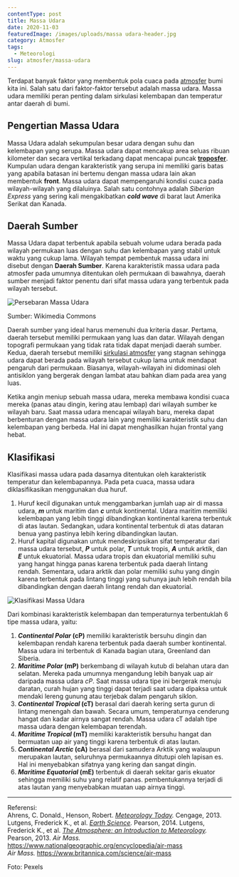 ```yaml
---
contentType: post
title: Massa Udara
date: 2020-11-03
featuredImage: /images/uploads/massa udara-header.jpg
category: Atmosfer
tags:
  - Meteorologi
slug: atmosfer/massa-udara
---
```

Terdapat banyak faktor yang membentuk pola cuaca pada [atmosfer](https://supergeografi.com/atmosfer/) bumi kita ini. Salah satu dari faktor-faktor tersebut adalah massa udara. Massa udara memiliki peran penting dalam sirkulasi kelembapan dan temperatur antar daerah di bumi.

## Pengertian Massa Udara

Massa Udara adalah sekumpulan besar udara dengan suhu dan kelembapan yang serupa. Massa udara dapat mencakup area seluas ribuan kilometer dan secara vertikal terkadang dapat mencapai puncak **[troposfer](https://supergeografi.com/atmosfer/struktur-dan-komposisi-atmosfer/#Struktur_Vertikal_Atmosfer)**. Kumpulan udara dengan karakteristik yang serupa ini memiliki garis batas yang apabila batasan ini bertemu dengan massa udara lain akan membentuk **front**. Massa udara dapat mempengaruhi kondisi cuaca pada wilayah-wilayah yang dilaluinya. Salah satu contohnya adalah *Siberian Express* yang sering kali mengakibatkan ***cold wave*** di barat laut Amerika Serikat dan Kanada.

## Daerah Sumber

Massa Udara dapat terbentuk apabila sebuah volume udara berada pada wilayah permukaan luas dengan suhu dan kelembapan yang stabil untuk waktu yang cukup lama. Wilayah tempat pembentuk massa udara ini disebut dengan **Daerah Sumber**. Karena karakteristik massa udara pada atmosfer pada umumnya ditentukan oleh permukaan di bawahnya, daerah sumber menjadi faktor penentu dari sifat massa udara yang terbentuk pada wilayah tersebut.

![Persebaran Massa Udara](https://res.cloudinary.com/supergeografi/image/upload/c_scale,f_auto,q_80,w_600/v1646915526/massa_udara-peta_persebaran_owupj9.png)

Sumber: Wikimedia Commons

Daerah sumber yang ideal harus memenuhi dua kriteria dasar. Pertama, daerah tersebut memiliki permukaan yang luas dan datar. Wilayah dengan topografi permukaan yang tidak rata tidak dapat menjadi daerah sumber. Kedua, daerah tersebut memiliki [sirkulasi atmosfer](https://supergeografi.com/atmosfer/sirkulasi-atmosfer/) yang stagnan sehingga udara dapat berada pada wilayah tersebut cukup lama untuk mendapat pengaruh dari permukaan. Biasanya, wilayah-wilayah ini didominasi oleh antisiklon yang bergerak dengan lambat atau bahkan diam pada area yang luas.

Ketika angin meniup sebuah massa udara, mereka membawa kondisi cuaca mereka (panas atau dingin, kering atau lembap) dari wilayah sumber ke wilayah baru. Saat massa udara mencapai wilayah baru, mereka dapat berbenturan dengan massa udara lain yang memiliki karakteristik suhu dan kelembapan yang berbeda. Hal ini dapat menghasilkan hujan frontal yang hebat.

## Klasifikasi

Klasifikasi massa udara pada dasarnya ditentukan oleh karakteristik temperatur dan kelembapannya. Pada peta cuaca, massa udara diklasifikasikan menggunakan dua huruf.

1. Huruf kecil digunakan untuk menggambarkan jumlah uap air di massa udara, ***m*** untuk maritim dan ***c*** untuk kontinental. Udara maritim memiliki kelembapan yang lebih tinggi dibandingkan kontinental karena terbentuk di atas lautan. Sedangkan, udara kontinental terbentuk di atas dataran benua yang pastinya lebih kering dibandingkan lautan.
2. Huruf kapital digunakan untuk mendeskripsikan sifat temperatur dari massa udara tersebut, ***P*** untuk polar, ***T*** untuk tropis, ***A*** untuk arktik, dan ***E*** untuk ekuatorial. Massa udara tropis dan ekuatorial memiliki suhu yang hangat hingga panas karena terbentuk pada daerah lintang rendah. Sementara, udara arktik dan polar memiliki suhu yang dingin karena terbentuk pada lintang tinggi yang suhunya jauh lebih rendah bila dibandingkan dengan daerah lintang rendah dan ekuatorial.

![Klasifikasi Massa Udara](https://res.cloudinary.com/supergeografi/image/upload/c_scale,f_auto,q_80,w_600/v1646915515/massa_udara-diagram_klasifikasi_xu3lrb.png)

Dari kombinasi karakteristik kelembapan dan temperaturnya terbentuklah 6 tipe massa udara, yaitu:

1. ***Continental Polar* (cP)** memiliki karakteristik bersuhu dingin dan kelembapan rendah karena terbentuk pada daerah sumber kontinental. Massa udara ini terbentuk di Kanada bagian utara, Greenland dan Siberia.
2. ***Maritime Polar* (mP)** berkembang di wilayah kutub di belahan utara dan selatan. Mereka pada umumnya mengandung lebih banyak uap air daripada massa udara *cP*. Saat massa udara tipe ini bergerak menuju daratan, curah hujan yang tinggi dapat terjadi saat udara dipaksa untuk mendaki lereng gunung atau terjebak dalam pengaruh siklon.
3. ***Continental Tropical* (cT)** berasal dari daerah kering serta gurun di lintang menengah dan bawah. Secara umum, temperaturnya cenderung hangat dan kadar airnya sangat rendah. Massa udara cT adalah tipe massa udara dengan kelembapan terendah.
4. ***Maritime Tropical* (mT)** memiliki karakteristik bersuhu hangat dan bermuatan uap air yang tinggi karena terbentuk di atas lautan.
5. ***Continental Arctic* (cA)** berasal dari samudera Arktik yang walaupun merupakan lautan, seluruhnya permukaannya ditutupi oleh lapisan es. Hal ini menyebabkan sifatnya yang kering dan sangat dingin.
6. ***Maritime Equatorial* (mE)** terbentuk di daerah sekitar garis ekuator sehingga memiliki suhu yang relatif panas. pembentukannya terjadi di atas lautan yang menyebabkan muatan uap airnya tinggi.

- - -

Referensi:\
Ahrens, C. Donald., Henson, Robert. *[Meteorology Today](https://amzn.to/30NAZPI).* Cengage, 2013. Lutgens, Frederick K., et al. *[Earth Science](https://amzn.to/2XtZJJo).* Pearson, 2014. 
Lutgens, Frederick K., et al. *[The Atmosphere: an Introduction to Meteorology](https://amzn.to/2EcZ897).* Pearson, 2013. 
*Air Mass.* <https://www.nationalgeographic.org/encyclopedia/air-mass>\
*Air Mass.* <https://www.britannica.com/science/air-mass>

Foto: Pexels